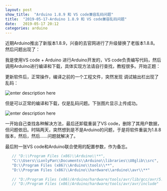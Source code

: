 ```yaml
---
layout: post
show_title:  "Arduino 1.8.9 和 VS code兼容乱码问题"
title:  "2019-05-17-Arduino 1.8.9 和 VS code兼容乱码问题"
date:   2019-05-17 20:12
categories: arduino
---
```

 
 近期Arduino推出了新版本1.8.9，兴奋的去官网进行了升级替换了老版本1.8.8。然后问题出现了：
 
 我是使用VS code + Arduino 进行Arduino开发的，VS code负责编写代码，然后调用Arduino进行编译和下载，具体实现方法请自行查找，教程很多。开始正题：
 
 <!--more-->
 
 更新软件后，正常操作，编译之前的一个工程文件，突然发现 调试输出栏出现了乱码：

![enter description here](https://LonlyPan.github.io/images/Posts/2019-05-17-Arduino_1.8.9_和_VS_code兼容乱码问题/20190517输出乱码.png)

但是可以正常的编译和下载，仅是乱码问题。下张图片显示上传成功。

![enter description here](https://LonlyPan.github.io/images/Posts/2019-05-17-Arduino_1.8.9_和_VS_code兼容乱码问题/20190517输出乱码2.png)

一开始自己查找各种解决方法，最后还卸载重装了VS code，删除了其用户数据，但问题依旧。时隔两天，突然想到是不是Arduino的问题，于是将软件重装为1.8.8版本，然后，然后......问题就解决了。

最后附一张VS code和Arduino联合使用的配置参数，作为备忘。
 
 ```cpp
	// "D:\\Program Files (x86)\\Arduino\\**",
	"C:\\Users\\LonlyPan\\Documents\\Arduino\\libraries\\U8glib\\src",
	"D:\\Program Files (x86)\\Arduino\\tools\\**",
	"D:\\Program Files (x86)\\Arduino\\hardware\\arduino\\avr\\**"
	
    // "D:/Program Files (x86)/Arduino/hardware/tools/avr/lib/gcc/avr/5.4.0/include",
    // "D:/Program Files (x86)/Arduino/hardware/tools/avr/avr/include"
 ```
